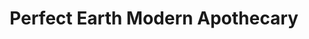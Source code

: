 ---
title: "Perfect Earth Modern Apothecary"
url: /south-ogden/perfect-earth-modern-apothecary/
shop: cannabis
---